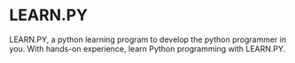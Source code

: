 # LEARN.PY

LEARN.PY, a python learning program to develop the python programmer in you. With hands-on experience, learn Python programming with LEARN.PY. 
